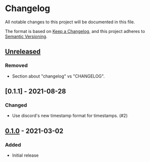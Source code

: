 # Changelog
All notable changes to this project will be documented in this file.

The format is based on [Keep a Changelog](https://keepachangelog.com/en/1.0.0/),
and this project adheres to [Semantic Versioning](https://semver.org/spec/v2.0.0.html).

## [Unreleased]

### Removed
- Section about "changelog" vs "CHANGELOG".

## [0.1.1] - 2021-08-28
### Changed
- Use discord's new timestamp format for timestamps. (#2)

## [0.1.0] - 2021-03-02
### Added

- Initial release

[Unreleased]: https://github.com/incident-reporter/incident.py/compare/v0.1.1...HEAD
[0.0.2]: https://github.com/incident-reporter/incident.py/compare/v0.1.0...v0.1.1
[0.1.0]: https://github.com/incident-reporter/incident.py/releases/tag/v0.1.0
